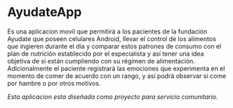 AyudateApp
==========

 Es una aplicacion movil que permitirá a los pacientes de la fundación Ayudate que poseen celulares Android, llevar el control de los alimentos que ingieren durante el día y comparar estos patrones de consumo con el plan de nutrición establecido por el especialista y así tener una idea objetiva de si están cumpliendo con su régimen de alimentación. 
 Adicionalmente el paciente registrará las emociones que experimenta en el momento de comer de acuerdo con un rango, y así podrá observar si come por hambre o por otros motivos.
 
 *Esta aplicacion esta diseñada como proyecto para servicio comunitario.*
